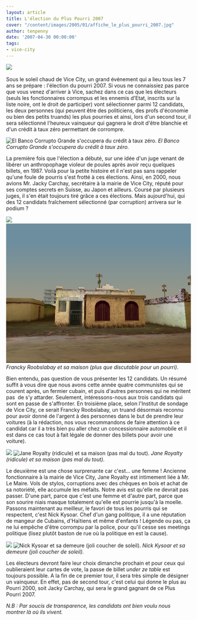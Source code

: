 ```yaml
---
layout: article
title: L'élection du Plus Pourri 2007
cover: "/content/images/2005/01/affiche_le_plus_pourri_2007.jpg"
author: tenpenny
date: '2007-04-30 00:00:00'
tags:
- vice-city
---
```


![](/content/images/2005/01/affiche_le_plus_pourri_2007.jpg)

Sous le soleil chaud de Vice City, un grand événement qui a lieu tous les&nbsp;7 ans se prépare : l'élection du pourri 2007. Si vous ne connaissiez pas parce que vous venez d'arriver à Vice, sachez dans ce cas que les électeurs (seuls les fonctionnaires corrompus et les ennemis d'Etat, inscrits sur la liste noire, ont le droit de participer) vont sélectionner parmi 12 candidats, les deux personnes (qui peuvent être des politiciens, des profs d'économie ou bien des petits truands) les plus pourries et ainsi, lors d'un second tour, il sera sélectionné l'heureux vainqueur qui gagnera le droit d'être blanchie et d'un crédit à taux zéro permettant de corrompre.

![El Banco Corrupto Grande s'occupera du crédit à taux zéro.](/content/images/2005/01/el_banco.jpg)
_El Banco Corrupto Grande s'occupera du crédit à taux zéro._

La première fois que l'élection a débuté, sur une idée d'un juge venant de libérer un anthropophage violeur de poules après avoir reçu quelques billets, en 1987. Voilà pour la petite histoire et il n'est pas sans rappeler qu'une foule de pourris s'est frotté à ces élections. Ainsi, en 2000, nous avions Mr. Jacky Carchay, secrétaire à la mairie de Vice City, réputé pour ses comptes secrets en Suisse, au Japon et ailleurs. Coursé par plusieurs juges, il s'en était toujours tiré grâce a ces élections. Mais aujourd'hui, qui des 12 candidats fraîchement sélectionné (par corruption) arrivera sur le podium ?

![](/content/images/2005/01/francky_rouslabay.jpg)
![Francky Roobslabay et sa maison (plus que discutable pour un pourri).](/content/images/2005/01/barque2.jpg)
_Francky Roobslabay et sa maison (plus que discutable pour un pourri)._

Bien entendu, pas question de vous présenter les 12 candidats. Un résumé suffit à vous dire que nous avons cette année quatre communistes qui se courent après, un fermier cubain, et puis d'autres personnes qui ne méritent pas&nbsp; de s'y attarder. Seulement, intéressons-nous aux trois candidats qui sont en passe de s'affronter. En troisième place, selon l'Institut de sondage de Vice City, ce serait Francky Roobslabay, un truand désormais reconnu pour avoir donné de l'argent à des personnes dans le but de prendre leur voitures (à la rédaction, nos vous recommandons de faire attention à ce candidat car il a très bien pu aller chez un concessionnaire automobile et il est dans ce cas tout à fait légale de donner des billets pour avoir une voiture).

![](/content/images/2005/01/jane_royalty.jpg)
![Jane Royalty (ridicule) et sa maison (pas mal du tout).](/content/images/2005/01/maison_royalty.jpg)
_Jane Royalty (ridicule) et sa maison (pas mal du tout)._

Le deuxième est une chose surprenante car c'est... une femme ! Ancienne fonctionnaire à la mairie de Vice City,&nbsp;Jane Royalty&nbsp;est intimement liée à Mr. Le Maire. Vols de stylos, corruptions avec des chèques en bois et achat de sa notoriété, elle accumule les méfaits. Notre avis est qu'elle ne devrait pas passer. D'une part, parce que c'est une femme et d'autre part, parce que son sourire niais masque totalement qu'elle est pourrie jusqu'à la moelle. Passons maintenant au meilleur, le favori de tous les pourris qui se respectent, c'est Nick Kysoar. Chef d'un gang politique, il a une réputation de mangeur de Cubains, d'Haïtiens et même d'enfants ! Légende ou pas, ça ne lui&nbsp;empêche d'être corrompu par la police, pour qu'il cesse ses meetings politique&nbsp;(lisez plutôt baston de rue où la politique en est la cause).

![](/content/images/2005/01/nick_kysoar.jpg)
![Nick Kysoar et sa demeure (joli coucher de soleil).](/content/images/2005/01/maison_kysoar.jpg)
_Nick Kysoar et sa demeure (joli coucher de soleil)._

Les électeurs devront faire leur choix dimanche prochain et pour ceux qui oublieraient leur cartes de vote, la passe de billet _under ze table_ est toujours possible. A la fin de ce premier tour, il sera très simple de désigner un vainqueur. En effet, pas de second tour, c'est celui qui donne le plus au Pourri 2000, soit Jacky Carchay, qui sera le grand gagnant de ce Plus Pourri 2007.

_N.B : Par soucis de transparence, les candidats ont bien voulu nous montrer là où ils vivent._